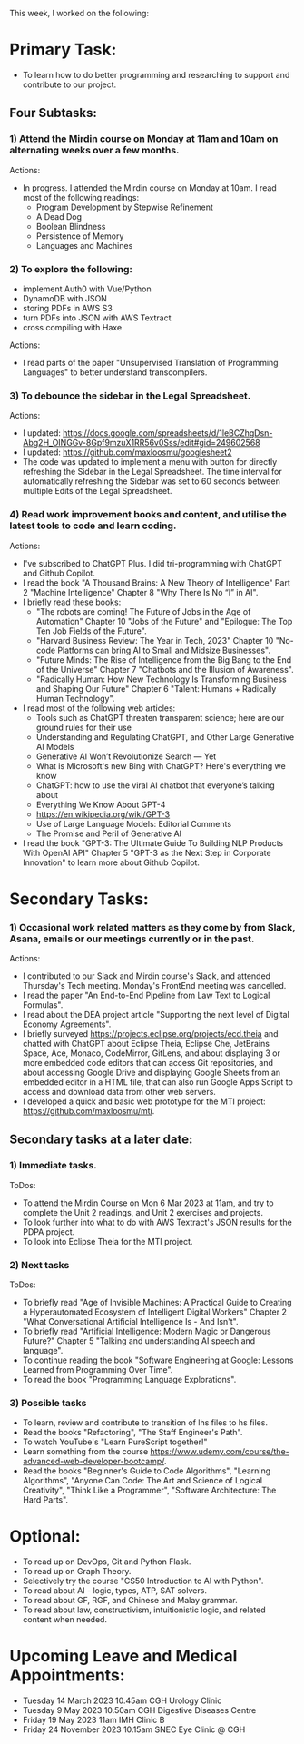 This week, I worked on the following:

# Primary Task:
- To learn how to do better programming and researching to support and contribute to our project.

## Four Subtasks:

### 1) Attend the Mirdin course on Monday at 11am and 10am on alternating weeks over a few months.
Actions:
- In progress.
I attended the Mirdin course on Monday at 10am.
I read most of the following readings:
    - Program Development by Stepwise Refinement
    - A Dead Dog
    - Boolean Blindness
    - Persistence of Memory
    - Languages and Machines

### 2) To explore the following:
- implement Auth0 with Vue/Python
- DynamoDB with JSON
- storing PDFs in AWS S3
- turn PDFs into JSON with AWS Textract
- cross compiling with Haxe

Actions:
- I read parts of the paper "Unsupervised Translation of Programming Languages" to better understand transcompilers.

### 3) To debounce the sidebar in the Legal Spreadsheet.
Actions:
- I updated:
https://docs.google.com/spreadsheets/d/1leBCZhgDsn-Abg2H_OINGGv-8Gpf9mzuX1RR56v0Sss/edit#gid=249602568
- I updated:
https://github.com/maxloosmu/googlesheet2
- The code was updated to implement a menu with button for directly refreshing the Sidebar in the Legal Spreadsheet.  The time interval for automatically refreshing the Sidebar was set to 60 seconds between multiple Edits of the Legal Spreadsheet.

### 4) Read work improvement books and content, and utilise the latest tools to code and learn coding.
Actions:
- I've subscribed to ChatGPT Plus.  I did tri-programming with ChatGPT and Github Copilot.
- I read the book "A Thousand Brains: A New Theory of Intelligence" Part 2 "Machine Intelligence" Chapter 8 "Why There Is No “I” in AI".
- I briefly read these books:
    - "The robots are coming! The Future of Jobs in the Age of Automation" Chapter 10 "Jobs of the Future" and "Epilogue: The Top Ten Job Fields of the Future".
    - "Harvard Business Review: The Year in Tech, 2023" Chapter 10 "No-code Platforms can bring AI to Small and Midsize Businesses".
    - "Future Minds: The Rise of Intelligence from the Big Bang to the End of the Universe" Chapter 7 "Chatbots and the Illusion of Awareness".
    - "Radically Human: How New Technology Is Transforming Business and Shaping Our Future" Chapter 6 "Talent: Humans + Radically Human Technology".
- I read most of the following web articles:
    - Tools such as ChatGPT threaten transparent science; here are our ground rules for their use
    - Understanding and Regulating ChatGPT, and Other Large Generative AI Models
    - Generative AI Won’t Revolutionize Search — Yet
    - What is Microsoft's new Bing with ChatGPT? Here's everything we know
    - ChatGPT: how to use the viral AI chatbot that everyone’s talking about
    - Everything We Know About GPT-4
    - https://en.wikipedia.org/wiki/GPT-3
    - Use of Large Language Models: Editorial Comments
    - The Promise and Peril of Generative AI
- I read the book "GPT-3: The Ultimate Guide To Building NLP Products With OpenAI API" Chapter 5 "GPT-3 as the Next Step in Corporate Innovation" to learn more about Github Copilot.

# Secondary Tasks:
### 1) Occasional work related matters as they come by from Slack, Asana, emails or our meetings currently or in the past.
Actions:
- I contributed to our Slack and Mirdin course's Slack, and attended Thursday's Tech meeting.  Monday's FrontEnd meeting was cancelled.
- I read the paper "An End-to-End Pipeline from Law Text to Logical Formulas".
- I read about the DEA project article "Supporting the next level of Digital Economy Agreements".
- I briefly surveyed https://projects.eclipse.org/projects/ecd.theia and chatted with ChatGPT about Eclipse Theia, Eclipse Che, JetBrains Space, Ace, Monaco, CodeMirror, GitLens, and about displaying 3 or more embedded code editors that can access Git repositories, and about accessing Google Drive and displaying Google Sheets from an embedded editor in a HTML file, that can also run Google Apps Script to access and download data from other web servers.
- I developed a quick and basic web prototype for the MTI project:
https://github.com/maxloosmu/mti.

## Secondary tasks at a later date:

### 1) Immediate tasks.
ToDos:
- To attend the Mirdin Course on Mon 6 Mar 2023 at 11am, and try to complete the Unit 2 readings, and Unit 2 exercises and projects.
- To look further into what to do with AWS Textract's JSON results for the PDPA project.
- To look into Eclipse Theia for the MTI project.

### 2) Next tasks
ToDos:
- To briefly read "Age of Invisible Machines: A Practical Guide to Creating a Hyperautomated Ecosystem of Intelligent Digital Workers" Chapter 2 "What Conversational Artificial Intelligence Is - And Isn't".
- To briefly read "Artificial Intelligence: Modern Magic or Dangerous Future?" Chapter 5 "Talking and understanding AI speech and language".
- To continue reading the book "Software Engineering at Google: Lessons Learned from Programming Over Time".
- To read the book "Programming Language Explorations".

### 3) Possible tasks
- To learn, review and contribute to transition of lhs files to hs files.
- Read the books "Refactoring", "The Staff Engineer's Path".
- To watch YouTube's "Learn PureScript together!"
- Learn something from the course https://www.udemy.com/course/the-advanced-web-developer-bootcamp/.
- Read the books "Beginner's Guide to Code Algorithms", "Learning Algorithms", "Anyone Can Code: The Art and Science of Logical Creativity", "Think Like a Programmer", "Software Architecture: The Hard Parts".

# Optional:
- To read up on DevOps, Git and Python Flask.
- To read up on Graph Theory.
- Selectively try the course "CS50 Introduction to AI with Python".
- To read about AI - logic, types, ATP, SAT solvers.
- To read about GF, RGF, and Chinese and Malay grammar.
- To read about law, constructivism, intuitionistic logic, and related content when needed.

# Upcoming Leave and Medical Appointments:
- Tuesday 14 March 2023 10.45am CGH Urology Clinic
- Tuesday 9 May 2023 10.50am CGH Digestive Diseases Centre
- Friday 19 May 2023 11am IMH Clinic B
- Friday 24 November 2023 10.15am SNEC Eye Clinic @ CGH

